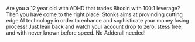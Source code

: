 Are you a 12 year old with ADHD that trades Bitcoin with 100:1 leverage?
Then you have come to the right place. Stonks aims at provinding cutting edge AI technology in order to enhance and sophisticate your money losing process!
Just lean back and watch your account drop to zero, stess free, and with never known before speed. No Adderall needed!
